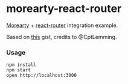 morearty-react-router
=====================

[Morearty](https://github.com/moreartyjs/moreartyjs) + [react-router](https://github.com/rackt/react-router) integration example.

Based on [this](https://gist.github.com/CptLemming/a9292f95db799f11541d) gist, credits to @CptLemming.

### Usage

```
npm install
npm start
open http://localhost:3000
```

